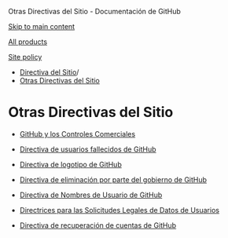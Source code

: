 Otras Directivas del Sitio - Documentación de GitHub

[Skip to main content](#main-content)

[All products](/es)

[Site policy](/site-policy)

* [Directiva del Sitio](/es/site-policy)/
* [Otras Directivas del Sitio](/es/site-policy/other-site-policies)

Otras Directivas del Sitio
==========

* [GitHub y los Controles Comerciales](/es/site-policy/other-site-policies/github-and-trade-controls)

* [Directiva de usuarios fallecidos de GitHub](/es/site-policy/other-site-policies/github-deceased-user-policy)

* [Directiva de logotipo de GitHub](/es/site-policy/other-site-policies/github-logo-policy)

* [Directiva de eliminación por parte del gobierno de GitHub](/es/site-policy/other-site-policies/github-government-takedown-policy)

* [Directiva de Nombres de Usuario de GitHub](/es/site-policy/other-site-policies/github-username-policy)

* [Directrices para las Solicitudes Legales de Datos de Usuarios](/es/site-policy/other-site-policies/guidelines-for-legal-requests-of-user-data)

* [Directiva de recuperación de cuentas de GitHub](/es/site-policy/other-site-policies/github-account-recovery-policy)
